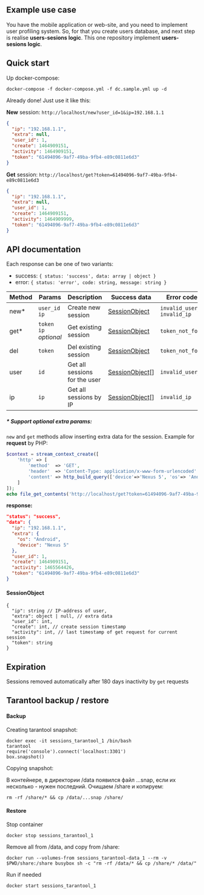 Example use case
----------------
You have the mobile application or web-site, and you need to implement user profiling system. So, for that you create users database, and next step is realise **users-sesions logic**. This one repository implement **users-sesions logic**.

Quick start
-----------
Up docker-compose: 
```
docker-compose -f docker-compose.yml -f dc.sample.yml up -d
```
Already done! Just use it like this:

**New** session: `http://localhost/new?user_id=1&ip=192.168.1.1`
```json
{
  "ip": "192.168.1.1",
  "extra": null,
  "user_id": 1,
  "create": 1464909151,
  "activity": 1464909151,
  "token": "61494096-9af7-49ba-9fb4-e89c0811e6d3"
}
```
**Get** session: `http://localhost/get?token=61494096-9af7-49ba-9fb4-e89c0811e6d3`
```json
{
  "ip": "192.168.1.1",
  "extra": null,
  "user_id": 1,
  "create": 1464909151,
  "activity": 1464909999,
  "token": "61494096-9af7-49ba-9fb4-e89c0811e6d3"
}
```

API documentation
-----------------
Each response can be one of two variants:

* success: `{ status: 'success', data: array | object }`
* error: `{ status: 'error', code: string, message: string }`

Method | Params | Description | Success data | Error codes
-------|--------|-------------|--------------|------------
new* | `user_id` <br> `ip` | Create new session | [SessionObject](#sessionobject) | `invalid_user_id` <br> `invalid_ip`
get* | `token` <br> `ip` *optional* | Get existing session | [SessionObject](#sessionobject) | `token_not_found`
del | `token` | Del existing session | [SessionObject](#sessionobject) | `token_not_found`
user | `id` | Get all sessions for the user | [SessionObject](#sessionobject)[] | `invalid_user_id`
ip | `ip` | Get all sessions by IP | [SessionObject](#sessionobject)[] | `invalid_ip`

##### \* Support optional extra params:
`new` and `get` methods allow inserting extra data for the session. Example for **request** by PHP:
```php
$context = stream_context_create([
	'http' => [
		'method'  => 'GET',
		'header'  => 'Content-Type: application/x-www-form-urlencoded' . PHP_EOL,
		'content' => http_build_query(['device'=>'Nexus 5', 'os'=> 'Android'])
	]
]);
echo file_get_contents('http://localhost/get?token=61494096-9af7-49ba-9fb4-e89c0811e6d3', FALSE, $context)
```
**response:**
```json
"status": "success",
"data": {
  "ip": "192.168.1.1",
  "extra": {
    "os": "Android",
    "device": "Nexus 5"
  },
  "user_id": 1,
  "create": 1464909151,
  "activity": 1465564426,
  "token": "61494096-9af7-49ba-9fb4-e89c0811e6d3"
}
```

#### SessionObject
```
{
  "ip": string // IP-address of user,
  "extra": object | null, // extra data
  "user_id": int,
  "create": int, // create session timestamp
  "activity": int, // last timestamp of get request for current session
  "token": string
}
```


Expiration
----------
Sessions removed automatically after 180 days inactivity by `get` requests

Tarantool backup / restore
--------------------------

#### Backup
Creating tarantool snapshot:

```
docker exec -it sessions_tarantool_1 /bin/bash
tarantool
require('console').connect('localhost:3301')
box.snapshot()
```

Copying snapshot:

В контейнере, в директории /data появился файл ...snap, если их несколько - нужен последний. Очищаем /share и копируем:

```
rm -rf /share/* && cp /data/...snap /share/
```

#### Restore

Stop container
```
docker stop sessions_tarantool_1
```

Remove all from /data, and copy from /share:
```
docker run --volumes-from sessions_tarantool-data_1 --rm -v $PWD/share:/share busybox sh -c "rm -rf /data/* && cp /share/* /data/"
```

Run if needed
```
docker start sessions_tarantool_1
```
